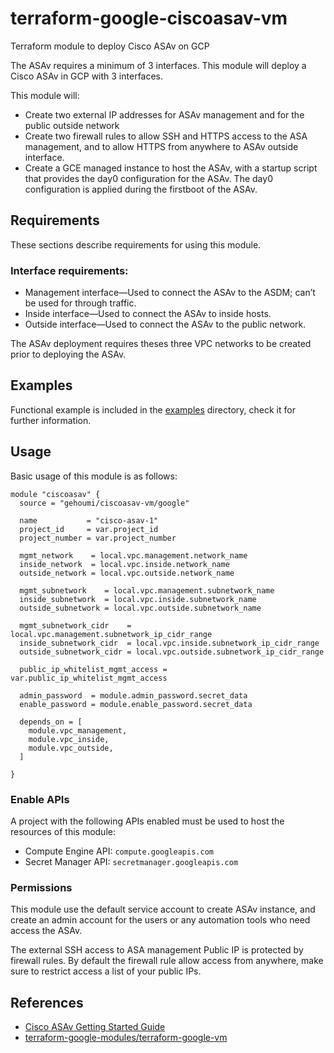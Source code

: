 # terraform-google-ciscoasav-vm
Terraform module to deploy Cisco ASAv on GCP

The ASAv requires a minimum of 3 interfaces. This module will deploy a Cisco ASAv in GCP with 3 interfaces.

This module will:

- Create two external IP addresses for ASAv management and for the public outside network
- Create two firewall rules to allow SSH and HTTPS access to the ASA management, and to allow HTTPS from anywhere to ASAv outside interface.
- Create a GCE managed instance to host the ASAv, with a startup script that provides the day0 configuration for the ASAv. The day0 configuration is applied during the firstboot of the ASAv.

## Requirements

These sections describe requirements for using this module.
### Interface requirements:
- Management interface—Used to connect the ASAv to the ASDM; can’t be used for through traffic.
- Inside interface—Used to connect the ASAv to inside hosts.
- Outside interface—Used to connect the ASAv to the public network.

The ASAv deployment requires theses three VPC networks to be created prior to deploying the ASAv.

## Examples

Functional example is included in the [examples](https://github.com/gehoumi/terraform-google-ciscoasav-vm/tree/main/examples) directory, check it for further information.

## Usage

Basic usage of this module is as follows:

```hcl
module "ciscoasav" {
  source = "gehoumi/ciscoasav-vm/google"

  name           = "cisco-asav-1"
  project_id     = var.project_id
  project_number = var.project_number

  mgmt_network    = local.vpc.management.network_name
  inside_network  = local.vpc.inside.network_name
  outside_network = local.vpc.outside.network_name

  mgmt_subnetwork    = local.vpc.management.subnetwork_name
  inside_subnetwork  = local.vpc.inside.subnetwork_name
  outside_subnetwork = local.vpc.outside.subnetwork_name

  mgmt_subnetwork_cidr    = local.vpc.management.subnetwork_ip_cidr_range
  inside_subnetwork_cidr  = local.vpc.inside.subnetwork_ip_cidr_range
  outside_subnetwork_cidr = local.vpc.outside.subnetwork_ip_cidr_range

  public_ip_whitelist_mgmt_access = var.public_ip_whitelist_mgmt_access

  admin_password  = module.admin_password.secret_data
  enable_password = module.enable_password.secret_data

  depends_on = [
    module.vpc_management,
    module.vpc_inside,
    module.vpc_outside,
  ]

}
```

### Enable APIs

A project with the following APIs enabled must be used to host the
resources of this module:

- Compute Engine API: `compute.googleapis.com`
- Secret Manager API: `secretmanager.googleapis.com`


### Permissions

This module use the default service account to create ASAv instance, and create an admin account for the users or any automation tools who need access the ASAv.

The external SSH access to ASA management Public IP is protected by firewall rules. By default the firewall rule allow access from anywhere, make sure to restrict access a list of your public IPs.



## References

- [Cisco ASAv Getting Started Guide](https://www.cisco.com/c/en/us/td/docs/security/asa/asa916/asav/getting-started/asav-916-gsg/asav_gcp.html)
- [terraform-google-modules/terraform-google-vm](https://github.com/terraform-google-modules/terraform-google-vm/tree/master/modules/instance_template)
